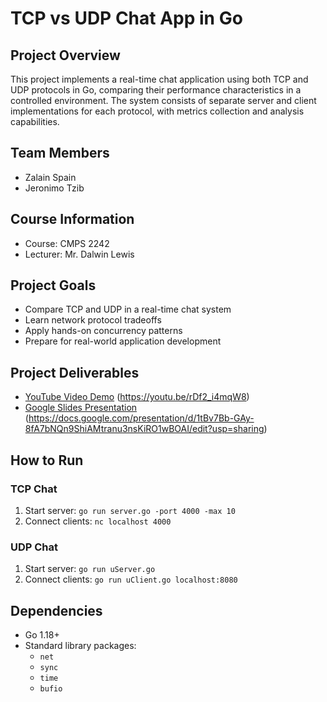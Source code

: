 
# TCP vs UDP Chat App in Go

## Project Overview
This project implements a real-time chat application using both TCP and UDP protocols in Go, comparing their performance characteristics in a controlled environment. The system consists of separate server and client implementations for each protocol, with metrics collection and analysis capabilities.

## Team Members
- Zalain Spain
- Jeronimo Tzib

## Course Information
- Course: CMPS 2242
- Lecturer: Mr. Dalwin Lewis

## Project Goals
- Compare TCP and UDP in a real-time chat system
- Learn network protocol tradeoffs
- Apply hands-on concurrency patterns
- Prepare for real-world application development

## Project Deliverables
- [YouTube Video Demo](#) (https://youtu.be/rDf2_i4mqW8)
- [Google Slides Presentation](#) (https://docs.google.com/presentation/d/1tBv7Bb-GAy-8fA7bNQn9ShiAMtranu3nsKiRO1wBOAI/edit?usp=sharing)


## How to Run
### TCP Chat
1. Start server: `go run server.go -port 4000 -max 10`
2. Connect clients: `nc localhost 4000`

### UDP Chat
1. Start server: `go run uServer.go`
2. Connect clients: `go run uClient.go localhost:8080`

## Dependencies
- Go 1.18+
- Standard library packages:
  - `net`
  - `sync`
  - `time`
  - `bufio`
